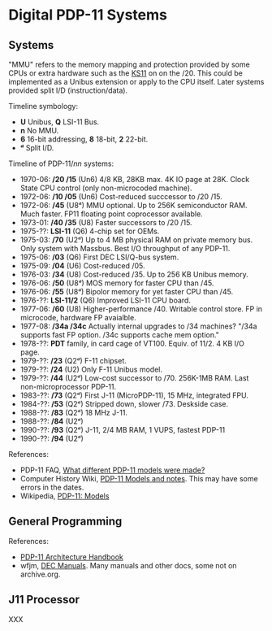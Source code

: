 Digital PDP-11 Systems
======================

Systems
-------

"MMU" refers to the memory mapping and protection provided by some CPUs or
extra hardware such as the [KS11] on on the /20. This could be implemented
as a Unibus extension or apply to the CPU itself. Later systems provided
split I/D (instruction/data).

Timeline symbology:
- __U__ Unibus, __Q__ LSI-11 Bus.
- __n__ No MMU.
- __6__ 16-bit addressing, __8__ 18-bit, __2__ 22-bit.
- __ᵈ__ Split I/D.

Timeline of PDP-11/_nn_ systems:
- 1970-06: __/20 /15__ (Un6) 4/8 KB, 28KB max. 4K IO page at 28K. Clock
  State CPU control (only non-microcoded machine).
- 1972-06: __/10 /05__ (Un6) Cost-reduced succcessor to /20 /15.
- 1972-06: __/45__  (U8ᵈ) MMU optional. Up to 256K semiconductor RAM. Much
          faster. FP11 floating point coprocessor available.
- 1973-01: __/40 /35__ (U8) Faster successors to /20 /15.
- 1975-??: __LSI-11__ (Q6) 4-chip set for OEMs.
- 1975-03: __/70__ (U2ᵈ) Up to 4 MB physical RAM on private memory bus.
           Only system with Massbus. Best I/O throughput of any PDP-11.
- 1975-06: __/03__ (Q6) First DEC LSI/Q-bus system.
- 1975-09: __/04__ (U6) Cost-reduced /05.
- 1976-03: __/34__ (U8) Cost-reduced /35. Up to 256 KB Unibus memory.
- 1976-06: __/50__ (U8ᵈ) MOS memory for faster CPU than /45.
- 1976-06: __/55__ (U8ᵈ) Bipolor memory for yet faster CPU than /45.
- 1976-??: __LSI-11/2__ (Q6) Improved LSI-11 CPU board.
- 1977-06: __/60__ (U8) Higher-performance /40. Writable control store.
           FP in microcode, hardware FP avaialble.
- 1977-08: __/34a /34c__ Actually internal upgrades to /34 machines?
          "/34a supports fast FP option. /34c supports cache mem option."
- 1978-??: __PDT__ family, in card cage of VT100. Equiv. of 11/2.
           4 KB I/O page.
- 1979-??: __/23__ (Q2ᵈ) F-11 chipset.
- 1979-??: __/24__ (U2) Only F-11 Unibus model.
- 1979-??: __/44__ (U2ᵈ) Low-cost successor to /70. 256K-1MB RAM.
           Last non-microprocessor PDP-11.
- 1983-??: __/73__ (Q2ᵈ) First J-11 (MicroPDP-11), 15 MHz, integrated FPU.
- 1984-??: __/53__ (Q2ᵈ) Stripped down, slower /73. Deskside case.
- 1988-??: __/83__ (Q2ᵈ) 18 MHz J-11.
- 1988-??: __/84__ (U2ᵈ)
- 1990-??: __/93__ (Q2ᵈ) J-11, 2/4 MB RAM, 1 VUPS, fastest PDP-11
- 1990-??: __/94__ (U2ᵈ)

References:
- PDP-11 FAQ, [What different PDP-11 models were made?][faq-models]
- Computer History Wiki, [PDP-11 Models and notes][11mn]. This may have
  some errors in the dates.
- Wikipedia, [PDP-11: Models][wp]


General Programming
-------------------

References:
- [PDP-11 Architecture Handbook][hb-arch]
- wfjm, [DEC Manuals][wfjm]. Many manuals and other docs, some not on
  archive.org.


J11 Processor
-------------

XXX


<!-------------------------------------------------------------------->
[11mn]: https://gunkies.org/wiki/PDP-11
[KS11]: https://gunkies.org/wiki/KS11_Memory_Protection_and_Relocation_option
[faq-models]: https://web.archive.org/web/20160618161413/http://www.village.org/pdp11/faq.pages/11model.html
[wp]: https://en.wikipedia.org/wiki/PDP-11#Models

[hb-arch]: https://archive.org/details/pdp-11-architecture-handbook-dec-eb-23657-18
[wfjm]: https://wfjm.github.io/home/w11/info/manuals.html
